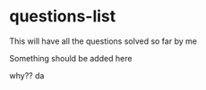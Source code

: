 # questions-list
This will have all the questions solved so far by me

Something should be added here

why?? da
